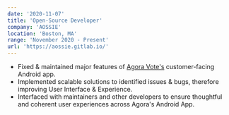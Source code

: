 ```yaml
---
date: '2020-11-07'
title: 'Open-Source Developer'
company: 'AOSSIE'
location: 'Boston, MA'
range: 'November 2020 - Present'
url: 'https://aossie.gitlab.io/'
---
```


- Fixed & maintained major features of [Agora Vote's](https://gitlab.com/aossie/agora-android) customer-facing Android app.
- Implemented scalable solutions to identified issues & bugs, therefore improving User Interface & Experience.
- Interfaced with maintainers and other developers to ensure thoughtful and coherent user experiences across Agora's Android App.
